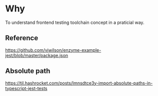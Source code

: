 # Why
To understand frontend testing toolchain concept in a praticial way.

## Reference  

https://github.com/vjwilson/enzyme-example-jest/blob/master/package.json  


## Absolute path  

https://til.hashrocket.com/posts/lmnsdtce3y-import-absolute-paths-in-typescript-jest-tests  